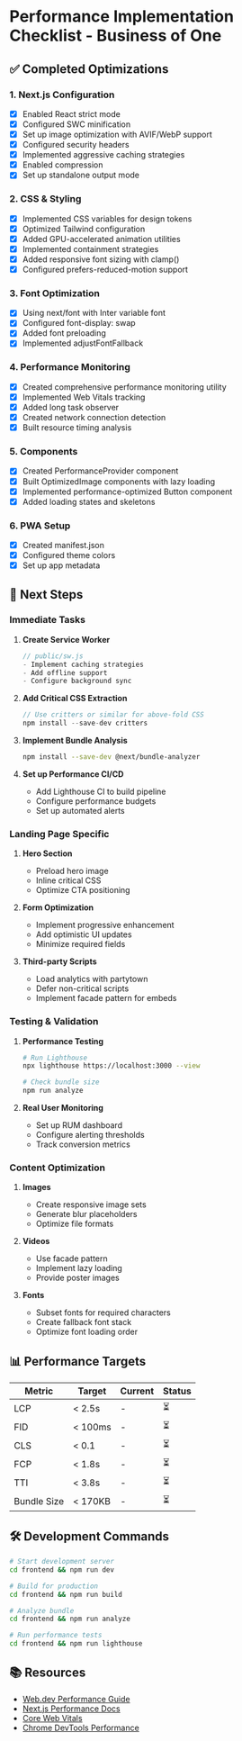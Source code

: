 # Performance Implementation Checklist - Business of One

## ✅ Completed Optimizations

### 1. Next.js Configuration
- [x] Enabled React strict mode
- [x] Configured SWC minification
- [x] Set up image optimization with AVIF/WebP support
- [x] Configured security headers
- [x] Implemented aggressive caching strategies
- [x] Enabled compression
- [x] Set up standalone output mode

### 2. CSS & Styling
- [x] Implemented CSS variables for design tokens
- [x] Optimized Tailwind configuration
- [x] Added GPU-accelerated animation utilities
- [x] Implemented containment strategies
- [x] Added responsive font sizing with clamp()
- [x] Configured prefers-reduced-motion support

### 3. Font Optimization
- [x] Using next/font with Inter variable font
- [x] Configured font-display: swap
- [x] Added font preloading
- [x] Implemented adjustFontFallback

### 4. Performance Monitoring
- [x] Created comprehensive performance monitoring utility
- [x] Implemented Web Vitals tracking
- [x] Added long task observer
- [x] Created network connection detection
- [x] Built resource timing analysis

### 5. Components
- [x] Created PerformanceProvider component
- [x] Built OptimizedImage components with lazy loading
- [x] Implemented performance-optimized Button component
- [x] Added loading states and skeletons

### 6. PWA Setup
- [x] Created manifest.json
- [x] Configured theme colors
- [x] Set up app metadata

## 🚧 Next Steps

### Immediate Tasks
1. **Create Service Worker**
   ```javascript
   // public/sw.js
   - Implement caching strategies
   - Add offline support
   - Configure background sync
   ```

2. **Add Critical CSS Extraction**
   ```javascript
   // Use critters or similar for above-fold CSS
   npm install --save-dev critters
   ```

3. **Implement Bundle Analysis**
   ```bash
   npm install --save-dev @next/bundle-analyzer
   ```

4. **Set up Performance CI/CD**
   - Add Lighthouse CI to build pipeline
   - Configure performance budgets
   - Set up automated alerts

### Landing Page Specific
1. **Hero Section**
   - Preload hero image
   - Inline critical CSS
   - Optimize CTA positioning

2. **Form Optimization**
   - Implement progressive enhancement
   - Add optimistic UI updates
   - Minimize required fields

3. **Third-party Scripts**
   - Load analytics with partytown
   - Defer non-critical scripts
   - Implement facade pattern for embeds

### Testing & Validation
1. **Performance Testing**
   ```bash
   # Run Lighthouse
   npx lighthouse https://localhost:3000 --view
   
   # Check bundle size
   npm run analyze
   ```

2. **Real User Monitoring**
   - Set up RUM dashboard
   - Configure alerting thresholds
   - Track conversion metrics

### Content Optimization
1. **Images**
   - Create responsive image sets
   - Generate blur placeholders
   - Optimize file formats

2. **Videos**
   - Use facade pattern
   - Implement lazy loading
   - Provide poster images

3. **Fonts**
   - Subset fonts for required characters
   - Create fallback font stack
   - Optimize font loading order

## 📊 Performance Targets

| Metric | Target | Current | Status |
|--------|--------|---------|---------|
| LCP | < 2.5s | - | ⏳ |
| FID | < 100ms | - | ⏳ |
| CLS | < 0.1 | - | ⏳ |
| FCP | < 1.8s | - | ⏳ |
| TTI | < 3.8s | - | ⏳ |
| Bundle Size | < 170KB | - | ⏳ |

## 🛠️ Development Commands

```bash
# Start development server
cd frontend && npm run dev

# Build for production
cd frontend && npm run build

# Analyze bundle
cd frontend && npm run analyze

# Run performance tests
cd frontend && npm run lighthouse
```

## 📚 Resources

- [Web.dev Performance Guide](https://web.dev/performance/)
- [Next.js Performance Docs](https://nextjs.org/docs/app/building-your-application/optimizing)
- [Core Web Vitals](https://web.dev/vitals/)
- [Chrome DevTools Performance](https://developer.chrome.com/docs/devtools/performance/)